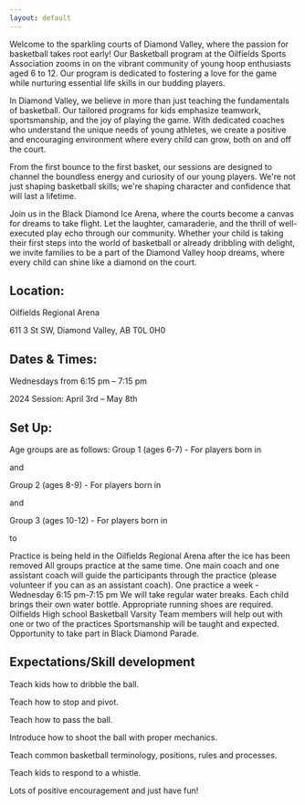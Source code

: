 ```yaml
---
layout: default
---
```


Welcome to the sparkling courts of Diamond Valley, where the passion for basketball takes root early! Our Basketball program at the Oilfields Sports Association zooms in on the vibrant community of young hoop enthusiasts aged 6 to 12. Our program  is dedicated to fostering a love for the game while nurturing essential life skills in our budding players.

In Diamond Valley, we believe in more than just teaching the fundamentals of basketball. Our tailored programs for kids emphasize teamwork, sportsmanship, and the joy of playing the game. With dedicated coaches who understand the unique needs of young athletes, we create a positive and encouraging environment where every child can grow, both on and off the court.

From the first bounce to the first basket, our sessions are designed to channel the boundless energy and curiosity of our young players. We're not just shaping basketball skills; we're shaping character and confidence that will last a lifetime.

Join us in the Black Diamond Ice Arena, where the courts become a canvas for dreams to take flight. Let the laughter, camaraderie, and the thrill of  well-executed play echo through our community. Whether your child is taking their first steps into the world of basketball or already dribbling with delight, we invite families to be a part of the Diamond Valley hoop dreams, where every child can shine like a diamond on the court.



## Location:

Oilfields Regional Arena

611 3 St SW, Diamond Valley, AB T0L 0H0



## Dates & Times:

Wednesdays from 6:15 pm – 7:15 pm

2024 Session: April 3rd  – May 8th



## Set Up:

Age groups are as follows:
Group 1 (ages 6-7) - For players born in
<script>document.write(new Date().getFullYear() - 7);</script> and
<script>document.write(new Date().getFullYear() - 6);</script>

Group 2 (ages 8-9) - For players born in
<script>document.write(new Date().getFullYear() - 9);</script> and
<script>document.write(new Date().getFullYear() - 8);</script>

Group 3 (ages 10-12) -  For players born in
<script>document.write(new Date().getFullYear() - 12);</script> to
<script>document.write(new Date().getFullYear() - 10);</script>

Practice is being held in the Oilfields Regional Arena after the ice has been removed
All groups practice at the same time.
One main coach and one assistant coach will guide the participants through the practice (please volunteer if you can as an assistant coach).
One practice a week - Wednesday 6:15 pm-7:15 pm
We will take regular water breaks. Each child brings their own water bottle.
Appropriate running shoes are required.
Oilfields High school Basketball Varsity Team members will help out with one or two of the practices
Sportsmanship will be taught and expected.
Opportunity to take part in Black Diamond Parade.


## Expectations/Skill development

Teach kids how to dribble the ball.

Teach how to stop and pivot.

Teach how to pass the ball.

Introduce how to shoot the ball with proper mechanics.

Teach common basketball terminology, positions, rules and processes.

Teach kids to respond to a whistle.

Lots of positive encouragement and just have fun!

